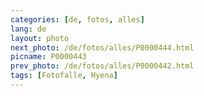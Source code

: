 ```yaml
---
categories: [de, fotos, alles]
lang: de
layout: photo
next_photo: /de/fotos/alles/P0000444.html
picname: P0000443
prev_photo: /de/fotos/alles/P0000442.html
tags: [Fotofalle, Hyena]
---
```


